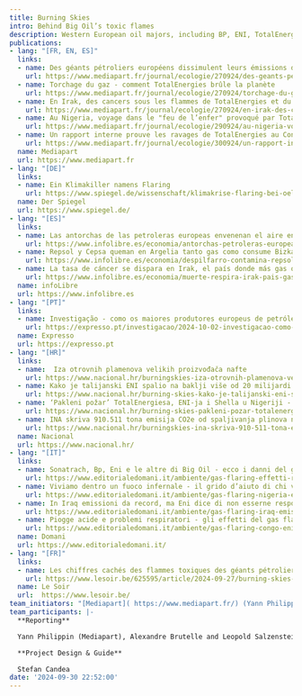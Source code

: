 ```yaml
---
title: Burning Skies 
intro: Behind Big Oil’s toxic flames
description: Western European oil majors, including BP, ENI, TotalEnergies and Shell, rank among the 10 largest polluters in Africa and the Middle East when it comes to gas flaring. This investigation reveals for the first time the individual responsibilities of big oil companies behind this disruptive practice. Using satellite and geo-data as well as open source research, we linked thousands of flaring signals to over 650 oil and gaz infrastructures, in 18 countries of Africa and the Middle East. We managed to estimate emissions from 2012 to 2022, and attribute them to the operating companies, for each oil field, LNG plant or refinery. We can attribute to flaring an estimated volume of 1,37 billion tons of CO2e emitted during this decade. The project was developed by EIF, a global consortium of environmental investigative journalists, in partnership with the European Investigative Collaborations network, and their partners Daraj, Source Material and Oxpeckers Investigative Environmental Journalism. [Published 27.09.2024]
publications:
- lang: "[FR, EN, ES]"
  links:
  - name: Des géants pétroliers européens dissimulent leurs émissions de CO2
    url: https://www.mediapart.fr/journal/ecologie/270924/des-geants-petroliers-europeens-dissimulent-leurs-emissions-de-co2
  - name: Torchage du gaz - comment TotalEnergies brûle la planète
    url: https://www.mediapart.fr/journal/ecologie/270924/torchage-du-gaz-comment-totalenergies-brule-la-planete
  - name: En Irak, des cancers sous les flammes de TotalEnergies et du chinois CNPC
    url: https://www.mediapart.fr/journal/ecologie/270924/en-irak-des-cancers-sous-les-flammes-de-totalenergies-et-du-chinois-cnpc 
  - name: Au Nigeria, voyage dans le "feu de l’enfer" provoqué par TotalEnergies et Eni
    url: https://www.mediapart.fr/journal/ecologie/290924/au-nigeria-voyage-dans-le-feu-de-l-enfer-provoque-par-totalenergies-et-eni
  - name: Un rapport interne prouve les ravages de TotalEnergies au Congo-Brazzaville
    url: https://www.mediapart.fr/journal/ecologie/300924/un-rapport-interne-prouve-les-ravages-de-totalenergies-au-congo-brazzaville 
  name: Mediapart
  url: https://www.mediapart.fr
- lang: "[DE]"
  links:
  - name: Ein Klimakiller namens Flaring
    url: https://www.spiegel.de/wissenschaft/klimakrise-flaring-bei-oel-und-gasfoerderung-datenanalyse-enthuellt-ausmass-des-umweltdesasters-a-1aaefcdf-c548-4656-82de-12fb5eb0052c
  name: Der Spiegel
  url: https://www.spiegel.de/ 
- lang: "[ES]"
  links:
  - name: Las antorchas de las petroleras europeas envenenan el aire en África y Oriente Próximo
    url: https://www.infolibre.es/economia/antorchas-petroleras-europeas-envenenan-aire-africa-oriente-proximo_130_1874574.html#google_vignette 
  - name: Repsol y Cepsa queman en Argelia tanto gas como consume Bizkaia en un año
    url: https://www.infolibre.es/economia/despilfarro-contamina-repsol-cepsa-queman-pozos-argelia-gas-consume-bizkaia_130_1874536.html?s=09 
  - name: La tasa de cáncer se dispara en Irak, el país donde más gas queman las petroleras
    url: https://www.infolibre.es/economia/muerte-respira-irak-pais-gas-queman-petroleras-tasas-cancer-disparan_130_1874869.html?utm_source=infoLibre&utm_campaign=0a2a681ac8-Portadademanana_COPY_01&utm_medium=email&utm_term=0_1967a1cfd3-0a2a681ac8-105386081&s=09 
  name: infoLibre
  url: https://www.infolibre.es
- lang: "[PT]"
  links:
  - name: Investigação - como os maiores produtores europeus de petróleo e gás queimam metano em quantidades astronómicas em África e no Médio Oriente
    url: https://expresso.pt/investigacao/2024-10-02-investigacao-como-os-maiores-produtores-europeus-de-petroleo-e-gas-queimam-metano-em-quantidades-astronomicas-em-africa-e-no-medio-oriente-967f82c0? 
  name: Expresso
  url: https://expresso.pt
- lang: "[HR]"
  links:
  - name:  Iza otrovnih plamenova velikih proizvođača nafte
    url: https://www.nacional.hr/burningskies-iza-otrovnih-plamenova-velikih-proizvodaca-nafte/#45786534-1283876 
  - name: Kako je talijanski ENI spalio na baklji više od 20 milijardi kubika plina putem ‘neprofitnog subjekta’ na samo jednom polju u Iraku
    url: https://www.nacional.hr/burning-skies-kako-je-talijanski-eni-spalio-na-baklji-vise-od-20-milijardi-kubika-plina-putem-neprofitnog-subjekta-na-samo-jednom-polju-u-iraku/#google_vignette
  - name: ‘Pakleni požar’ TotalEnergiesa, ENI-ja i Shella u Nigeriji - ‘Naftne tvrtke donose nam samo ranu smrt’
    url: https://www.nacional.hr/burning-skies-pakleni-pozar-totalenergiesa-eni-ja-i-shella-u-nigeriji-naftne-tvrtke-donose-nam-samo-ranu-smrt/ 
  - name: INA skriva 910.511 tona emisija CO2e od spaljivanja plinova na baklji na poljima u Egiptu i Angoli
    url: https://www.nacional.hr/burningskies-ina-skriva-910-511-tona-emisija-co2e-od-spaljivanja-plinova-na-baklji-na-poljima-u-egiptu-i-angoli/ 
  name: Nacional
  url: https://www.nacional.hr/
- lang: "[IT]"
  links:
  - name: Sonatrach, Bp, Eni e le altre di Big Oil - ecco i danni del gas flaring sulla popolazione
    url: https://www.editorialedomani.it/ambiente/gas-flaring-effetti-responsabilita-compagnie-petrolifere-eni-inchiesta-burning-skies-ox0xsy4k 
  - name: Viviamo dentro un fuoco infernale - il grido d’aiuto di chi vive vicino alle fiamme di Eni
    url: https://www.editorialedomani.it/ambiente/gas-flaring-nigeria-effetti-fiamme-eni-inchiesta-burning-skies-bqcto7m8 
  - name: In Iraq emissioni da record, ma Eni dice di non esserne responsabile
    url: https://www.editorialedomani.it/ambiente/gas-flaring-iraq-emissioni-record-eni-dice-di-non-esserne-responsabile-inchiesta-burning-skies-ltlfrz93 
  - name: Piogge acide e problemi respiratori - gli effetti del gas flaring di Eni e Total in Congo
    url: https://www.editorialedomani.it/ambiente/gas-flaring-congo-eni-total-effetti-piogge-acide-problemi-respiratori-inchiesta-burning-skies-w69bnu00   
  name: Domani  
  url: https://www.editorialedomani.it/
- lang: "[FR]"
  links:
  - name: Les chiffres cachés des flammes toxiques des géants pétroliers 
    url: https://www.lesoir.be/625595/article/2024-09-27/burning-skies-les-chiffres-caches-des-flammes-toxiques-des-geants-petroliers  
  name: Le Soir
  url:  https://www.lesoir.be/
team_initiators: "[Mediapart]( https://www.mediapart.fr/) (Yann Philippin) and [EIForum](https://eiforum.org/) (Alexandre Brutelle)"
team_participants: |-
  **Reporting**

  Yann Philippin (Mediapart), Alexandre Brutelle and Leopold Salzenstein (EIForum), Micael Pereira (Expresso), Stefano Vergine (Domani), Begona Ramirez (infoLibre), Blaz Zgaga and Saša Leković (Nacional), Natalia M. (EIC).

  **Project Design & Guide**

  Stefan Candea
date: '2024-09-30 22:52:00'
---
```


